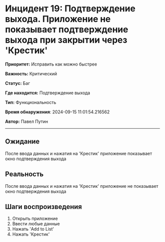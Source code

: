 # Инцидент 19: Подтверждение выхода. Приложение не показывает подтверждение выхода при закрытии через 'Крестик'

**Приоритет:** Исправить как можно быстрее

**Важность:** Критический

**Статус:** Баг

**Где находится:** Подтверждение выхода

**Тип:** Функциональность

**Время обнаружения**: 2024-09-15 11:01:54.216562

**Автор:** Павел Путин

--------------------

## Ожидание

После ввода данных и нажатия на 'Крестик' приложение показывает окно подтверждения выхода

## Реальность

После ввода данных и нажатия на 'Крестик' приложение не показывает окно подтверждения выхода

## Шаги воспроизведения

1. Открыть приложение
2. Ввести любые данные
3. Нажать 'Add to List'
4. Нажать 'Крестик'

